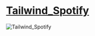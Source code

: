 # [Tailwind_Spotify](https://viachp.github.io/Tailwind_Spotify/)
![Tailwind_Spotify](https://i.ibb.co/L5P1hvB/Spotify-img.png)